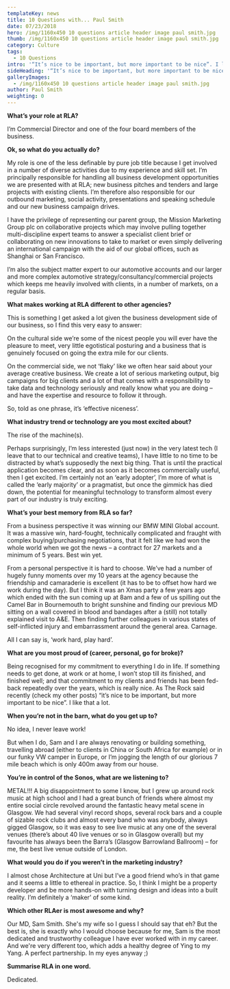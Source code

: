 ```yaml
---
templateKey: news
title: 10 Questions with... Paul Smith
date: 07/23/2018
hero: /img/1160x450 10 questions article header image paul smith.jpg
thumb: /img/1160x450 10 questions article header image paul smith.jpg
category: Culture
tags:
  - 10 Questions
intro: '“It’s nice to be important, but more important to be nice”. I like that a lot.'
sideHeading: '“It’s nice to be important, but more important to be nice”. I like that a lot.'
galleryImages:
  - /img/1160x450 10 questions article header image paul smith.jpg
author: Paul Smith
weighting: 0
---
```

**What’s your role at RLA?**

I’m Commercial Director and one of the four board members of the business.



**Ok, so what do you actually do?**

My role is one of the less definable by pure job title because I get involved in a number of diverse activities due to my experience and skill set.  I’m principally responsible for handling all business development opportunities we are presented with at RLA; new business pitches and tenders and large projects with existing clients. I’m therefore also responsible for our outbound marketing, social activity, presentations and speaking schedule and our new business campaign drives.


I have the privilege of representing our parent group, the Mission Marketing Group plc on collaborative projects which may involve pulling together multi-discipline expert teams to answer a specialist client brief or collaborating on new innovations to take to market or even simply delivering an international campaign with the aid of our global offices, such as Shanghai or San Francisco.

I’m also the subject matter expert to our automotive accounts and our larger and more complex automotive strategy/consultancy/commercial projects which keeps me heavily involved with clients, in a number of markets, on a regular basis.



**What makes working at RLA different to other agencies?**

This is something I get asked a lot given the business development side of our business, so I find this very easy to answer:

On the cultural side we’re some of the nicest people you will ever have the pleasure to meet, very little egotistical posturing and a business that is genuinely focused on going the extra mile for our clients.

On the commercial side, we not ‘flaky’ like we often hear said about your average creative business. We create a lot of serious marketing output, big campaigns for big clients and a lot of that comes with a responsibility to take data and technology seriously and really know what you are doing – and have the expertise and resource to follow it through.

So, told as one phrase, it’s ‘effective niceness’.



**What industry trend or technology are you most excited about?**

The rise of the machine(s).

Perhaps surprisingly, I’m less interested (just now) in the very latest tech (I leave that to our technical and creative teams), I have little to no time to be distracted by what’s supposedly the next big thing. That is until the practical application becomes clear, and as soon as it becomes commercially useful, then I get excited. I’m certainly not an ‘early adopter’, I’m more of what is called the ‘early majority’ or a pragmatist, but once the gimmick has died down, the potential for meaningful technology to transform almost every part of our industry is truly exciting.



**What’s your best memory from RLA so far?**

From a business perspective it was winning our BMW MINI Global account. It was a massive win, hard-fought, technically complicated and fraught with complex buying/purchasing negotiations, that it felt like we had won the whole world when we got the news – a contract for 27 markets and a minimum of 5 years. Best win yet.

From a personal perspective it is hard to choose. We’ve had a number of hugely funny moments over my 10 years at the agency because the friendship and camaraderie is excellent (it has to be to offset how hard we work during the day). But I think it was an Xmas party a few years ago which ended with the sun coming up at 8am and a few of us spilling out the Camel Bar in Bournemouth to bright sunshine and finding our previous MD sitting on a wall covered in blood and bandages after a (still) not totally explained visit to A&E. Then finding further colleagues in various states of self-inflicted injury and embarrassment around the general area. Carnage.

All I can say is, ‘work hard, play hard’. 



**What are you most proud of (career, personal, go for broke)?**

Being recognised for my commitment to everything I do in life.  If something needs to get done, at work or at home, I won’t stop till its finished, and finished well; and that commitment to my clients and friends has been fed-back repeatedly over the years, which is really nice. As The Rock said recently (check my other posts) “it’s nice to be important, but more important to be nice”. I like that a lot.



**When you’re not in the barn, what do you get up to?**

No idea, I never leave work!

But when I do, Sam and I are always renovating or building something, travelling abroad (either to clients in China or South Africa for example) or in our funky VW camper in Europe, or I’m jogging the length of our glorious 7 mile beach which is only 400m away from our house.



**You’re in control of the Sonos, what are we listening to?**

METAL!!! A big disappointment to some I know, but I grew up around rock music at high school and I had a great bunch of friends where almost my entire social circle revolved around the fantastic heavy metal scene in Glasgow. We had several vinyl record shops, several rock bars and a couple of sizable rock clubs and almost every band who was anybody, always gigged Glasgow, so it was easy to see live music at any one of the several venues (there’s about 40 live venues or so in Glasgow overall) but my favourite has always been the Barra’s (Glasgow Barrowland Ballroom) – for me, the best live venue outside of London.



**What would you do if you weren’t in the marketing industry?**



I almost chose Architecture at Uni but I’ve a good friend who’s in that game and it seems a little to ethereal in practice. So, I think I might be a property developer and be more hands-on with turning design and ideas into a built reality. I’m definitely a ‘maker’ of some kind.



**Which other RLAer is most awesome and why?**

Our MD, Sam Smith. She's my wife so I guess I should say that eh? But the best is, she is exactly who I would choose because for me, Sam is the most dedicated and trustworthy colleague I have ever worked with in my career. And we're very different too, which adds a healthy degree of Ying to my Yang. A perfect partnership. In my eyes anyway ;)



**Summarise RLA in one word.**

Dedicated.
